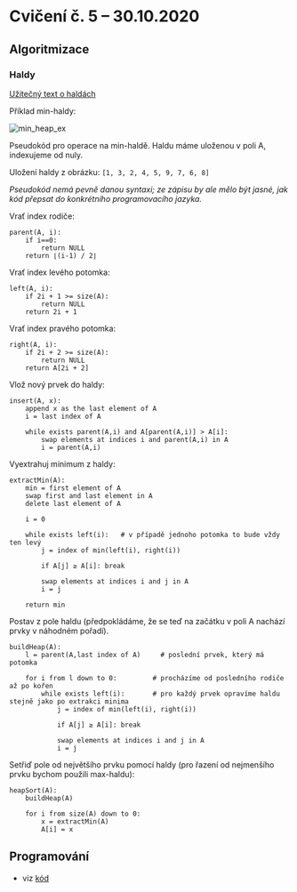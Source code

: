 # Cvičení č. 5 – 30.10.2020

## Algoritmizace

### Haldy

[Užitečný text o haldách](https://turing.cz/~tom/efa/texty/20-heap.pdf)

Příklad min-haldy:

![min_heap_ex](https://www.algoritmy.net/image/id/39710)

Pseudokód pro operace na min-haldě. Haldu máme uloženou v poli A, indexujeme od nuly.

Uložení haldy z obrázku: `[1, 3, 2, 4, 5, 9, 7, 6, 8]`

*Pseudokód nemá pevně danou syntaxi; ze zápisu by ale mělo být jasné, jak kód přepsat do konkrétního programovacího jazyka.*


Vrať index rodiče:
```
parent(A, i):
    if i==0:
        return NULL
    return ⌊(i-1) / 2⌋
```

Vrať index levého potomka:
```
left(A, i):
    if 2i + 1 >= size(A):
        return NULL
    return 2i + 1
```

Vrať index pravého potomka:
```
right(A, i):
    if 2i + 2 >= size(A):
        return NULL
    return A[2i + 2]
```

Vlož nový prvek do haldy:
```
insert(A, x):
    append x as the last element of A
    i = last index of A

    while exists parent(A,i) and A[parent(A,i)] > A[i]:
        swap elements at indices i and parent(A,i) in A
        i = parent(A,i)
```

Vyextrahuj minimum z haldy:
```
extractMin(A):
    min = first element of A
    swap first and last element in A
    delete last element of A

    i = 0

    while exists left(i):   # v případě jednoho potomka to bude vždy ten levý
        j = index of min(left(i), right(i))

        if A[j] ≥ A[i]: break
        
        swap elements at indices i and j in A
        i = j

    return min
```

Postav z pole haldu (předpokládáme, že se teď na začátku v poli A nachází prvky v náhodném pořadí).
```
buildHeap(A):
    l = parent(A,last index of A)     # poslední prvek, který má potomka

    for i from l down to 0:         # procházíme od posledního rodiče až po kořen
        while exists left(i):       # pro každý prvek opravíme haldu stejně jako po extrakci minima
            j = index of min(left(i), right(i))

            if A[j] ≥ A[i]: break
            
            swap elements at indices i and j in A
            i = j
```

Setřiď pole od největšího prvku pomocí haldy (pro řazení od nejmenšího prvku bychom použili max-haldu):
```
heapSort(A):
    buildHeap(A)

    for i from size(A) down to 0:
        x = extractMin(A)
        A[i] = x
```

## Programování
- viz [kód](lab05.py)